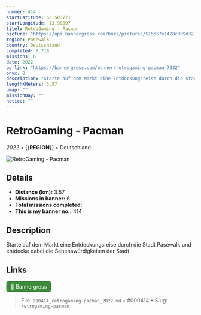 ```yaml
---
nummer: 414
startLatitude: 53,503771
startLongitude: 13,98897
titel: RetroGaming - Pacman
picture: "https://api.bannergress.com/bnrs/pictures/515657e1428c309d3271c0e1562f5527"
region: Pasewalk
country: Deutschland
completed: 8.718
missions: 6
date: 2022
bg-link: "https://bannergress.com/banner/retrogaming-pacman-7932"
onyx: 0
description: "Starte auf dem Markt eine Entdeckungsreise durch die Stadt Pasewalk und entdecke dabei die Sehenswürdigkeiten der Stadt"
lengthKMeters: 3,57
umap: ""
missionDay: ""
notice: ""
---
```

# RetroGaming - Pacman

*2022* • {{__REGION__}} • Deutschland

![RetroGaming - Pacman](https://api.bannergress.com/bnrs/pictures/515657e1428c309d3271c0e1562f5527)



## Details
- **Distance (km):** 3.57
- **Missions in banner:** 6
- **Total missions completed:** 
- **This is my banner no.:** 414



## Description
Starte auf dem Markt eine Entdeckungsreise durch die Stadt Pasewalk und entdecke dabei die Sehenswürdigkeiten der Stadt



## Links
<a href="https://bannergress.com/banner/retrogaming-pacman-7932" target="_blank" style="display:inline-block;margin-right:8px;padding:6px 12px;background:#3c8b3c;color:#fff;text-decoration:none;border-radius:6px;">🔗 Bannergress</a>



> File: `000414_retrogaming-pacman_2022.md` • #000414 • Slug: `retrogaming-pacman`
